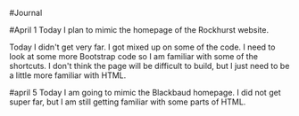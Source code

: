 #Journal

#April 1
Today I plan to mimic the homepage of the Rockhurst website.

Today I didn't get very far. I got mixed up on some of the code. I need to look at some more Bootstrap code so I am familiar with some of the shortcuts. I don't think the page will be difficult to build, but I just need to be a little more familiar with HTML.

#april 5
Today I am going to mimic the Blackbaud homepage. 
I did not get super far, but I am still getting familiar with some parts of HTML.
